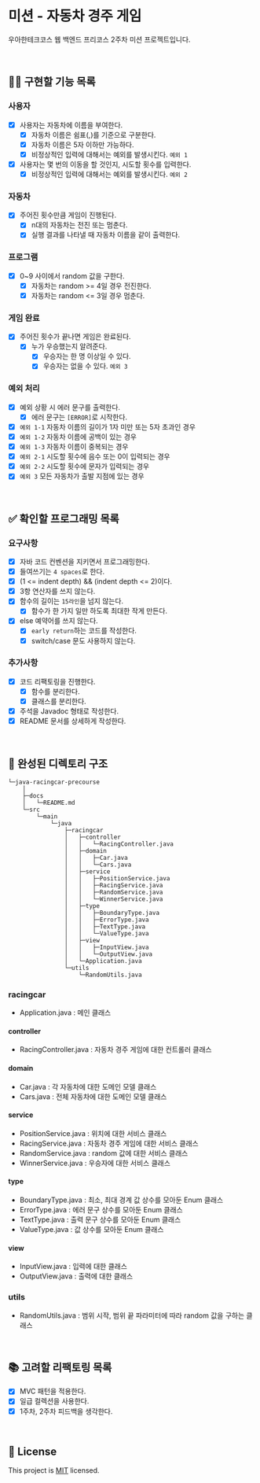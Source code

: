 # 미션 - 자동차 경주 게임
우아한테크코스 웹 백엔드 프리코스 2주차 미션 프로젝트입니다.

<br>

## 👩‍💻 구현할 기능 목록
### 사용자
- [x] 사용자는 자동차에 이름을 부여한다.
    - [x] 자동차 이름은 쉼표(,)를 기준으로 구분한다.
    - [x] 자동차 이름은 5자 이하만 가능하다.
    - [x] 비정상적인 입력에 대해서는 예외를 발생시킨다. `예외 1`
- [x] 사용자는 몇 번의 이동을 할 것인지, 시도할 횟수를 입력한다.
    - [x] 비정상적인 입력에 대해서는 예외를 발생시킨다. `예외 2`

### 자동차
- [x] 주어진 횟수만큼 게임이 진행된다.
    - [x] n대의 자동차는 전진 또는 멈춘다.
    - [x] 실행 결과를 나타낼 때 자동차 이름을 같이 출력한다.

### 프로그램
- [x] 0~9 사이에서 random 값을 구한다.
    - [x] 자동차는 random >= 4일 경우 전진한다.
    - [x] 자동차는 random <= 3일 경우 멈춘다.

### 게임 완료
- [x] 주어진 횟수가 끝나면 게임은 완료된다.
    - [x] 누가 우승했는지 알려준다.
         - [x] 우승자는 한 명 이상일 수 있다.
         - [x] 우승자는 없을 수 있다. `예외 3`

### 예외 처리
- [x] 예외 상황 시 에러 문구를 출력한다.
    - [x] 에러 문구는 `[ERROR]`로 시작한다.
- [x] `예외 1-1` 자동차 이름의 길이가 1자 미만 또는 5자 초과인 경우
- [x] `예외 1-2` 자동차 이름에 공백이 있는 경우
- [x] `예외 1-3` 자동차 이름이 중복되는 경우
- [x] `예외 2-1` 시도할 횟수에 음수 또는 0이 입력되는 경우
- [x] `예외 2-2` 시도할 횟수에 문자가 입력되는 경우
- [x] `예외 3` 모든 자동차가 출발 지점에 있는 경우

<br>

## ✅ 확인할 프로그래밍 목록
### 요구사항
- [x] 자바 코드 컨벤션을 지키면서 프로그래밍한다.
- [x] 들여쓰기는 `4 spaces`로 한다.
- [x] (1 <= indent depth) && (indent depth <= 2)이다.
- [x] 3항 연산자를 쓰지 않는다.
- [x] 함수의 길이는 `15라인`을 넘지 않는다.
    - [x] 함수가 한 가지 일만 하도록 최대한 작게 만든다.
- [x] else 예약어를 쓰지 않는다.
    - [x] `early return`하는 코드를 작성한다.
    - [x] switch/case 문도 사용하지 않는다.

### 추가사항
- [x] 코드 리팩토링을 진행한다.
    - [x] 함수를 분리한다.
    - [x] 클래스를 분리한다.
- [x] 주석을 Javadoc 형태로 작성한다.
- [x] README 문서를 상세하게 작성한다.

<br>

## 📂 완성된 디렉토리 구조
```
└─java-racingcar-precourse
    │
    ├─docs
    │   └─README.md
    └─src
        └─main
            └─java
                ├─racingcar
                │   ├─controller
                │   │   └─RacingController.java
                │   ├─domain
                │   │   ├─Car.java
                │   │   └─Cars.java
                │   ├─service
                │   │   ├─PositionService.java
                │   │   ├─RacingService.java
                │   │   ├─RandomService.java
                │   │   └─WinnerService.java
                │   ├─type
                │   │   ├─BoundaryType.java
                │   │   ├─ErrorType.java
                │   │   ├─TextType.java
                │   │   └─ValueType.java
                │   ├─view
                │   │   ├─InputView.java
                │   │   └─OutputView.java
                │   └─Application.java
                └─utils
                    └─RandomUtils.java
```
### racingcar
- Application.java : 메인 클래스

#### controller
- RacingController.java : 자동차 경주 게임에 대한 컨트롤러 클래스

#### domain
- Car.java : 각 자동차에 대한 도메인 모델 클래스
- Cars.java : 전체 자동차에 대한 도메인 모델 클래스

#### service
- PositionService.java : 위치에 대한 서비스 클래스
- RacingService.java : 자동차 경주 게임에 대한 서비스 클래스
- RandomService.java : random 값에 대한 서비스 클래스
- WinnerService.java : 우승자에 대한 서비스 클래스

#### type
- BoundaryType.java : 최소, 최대 경계 값 상수를 모아둔 Enum 클래스
- ErrorType.java : 에러 문구 상수를 모아둔 Enum 클래스
- TextType.java : 출력 문구 상수를 모아둔 Enum 클래스
- ValueType.java : 값 상수를 모아둔 Enum 클래스

#### view
- InputView.java : 입력에 대한 클래스
- OutputView.java : 출력에 대한 클래스

### utils
- RandomUtils.java : 범위 시작, 범위 끝 파라미터에 따라 random 값을 구하는 클래스

<br>

## 📚 고려할 리팩토링 목록
- [x] MVC 패턴을 적용한다.
- [x] 일급 컬렉션을 사용한다.
- [x] 1주차, 2주차 피드백을 생각한다.

<br>

## 📝 License

This project is [MIT](https://github.com/woowacourse/java-racingcar-precourse/blob/master/LICENSE) licensed.
